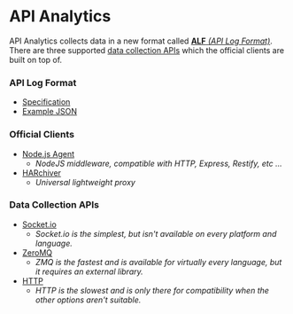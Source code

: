 # API Analytics

API Analytics collects data in a new format called [**ALF** *(API Log Format)*](https://github.com/APIAnalytics/api-log-format). There are three supported [data collection APIs](https://github.com/APIAnalytics/data-collection-apis) which the official clients are built on top of. 

### API Log Format

- [Specification](https://github.com/APIAnalytics/api-log-format)
- [Example JSON](https://github.com/APIAnalytics/api-log-format#full-example)

### Official Clients

- [Node.js Agent](https://github.com/APIAnalytics/node-agent)
  - *NodeJS middleware, compatible with HTTP, Express, Restify, etc ...*
- [HARchiver](https://github.com/APIAnalytics/HARchiver)
  - *Universal lightweight proxy*

### Data Collection APIs

- [Socket.io](https://github.com/APIAnalytics/data-collection-apis#socketio)
  - *Socket.io is the simplest, but isn't available on every platform and language.*
- [ZeroMQ](https://github.com/APIAnalytics/data-collection-apis#zeromq)
  - *ZMQ is the fastest and is available for virtually every language, but it requires an external library.*
- [HTTP](https://github.com/APIAnalytics/data-collection-apis#http)
  - *HTTP is the slowest and is only there for compatibility when the other options aren't suitable.*
